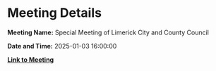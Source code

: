 # Meeting Details

**Meeting Name:** Special Meeting of Limerick City and County Council

**Date and Time:** 2025-01-03 16:00:00

**[Link to Meeting](https://www.limerick.ie/council/whats-on/special-meeting-of-limerick-city-and-county-council-17)**
